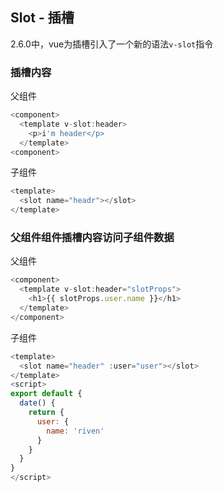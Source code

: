 <!--
 * @Author: Richard Chiang
 * @Date: 2020-06-23 15:37:32
 * @LastEditrors: Richard Chiang
 * @LastEditTime: 2020-06-23 16:02:45
 * @Email: 19875991227@163.com
--> 
## Slot - 插槽
2.6.0中，vue为插槽引入了一个新的语法```v-slot```指令  
### 插槽内容
父组件
```js
<component>
  <template v-slot:header>
    <p>i'm header</p>
  </template>
<component>
```
子组件
```js
<template>
  <slot name="headr"></slot>
</template>
```

### 父组件组件插槽内容访问子组件数据  
父组件
```js
<component>
  <template v-slot:header="slotProps">
    <h1>{{ slotProps.user.name }}</h1>
  </template>
</component>
```
子组件
```js
<template>
  <slot name="header" :user="user"></slot>
</template>
<script>
export default {
  date() {
    return {
      user: {
        name: 'riven'
      }
    }
  }
}
</script>
```
